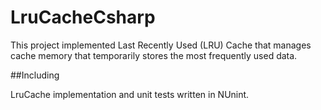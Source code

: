 # LruCacheCsharp

This project implemented Last Recently Used (LRU) Cache that manages cache memory that temporarily stores the most frequently used data.

##Including

LruCache implementation and unit tests written in NUnint.


